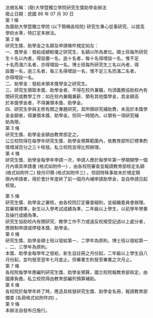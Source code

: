 法規名稱：(廢)大學暨獨立學院研究生獎助學金辦法  
廢止日期：民國 86 年 07 月 30 日  
第 1 條  
為獎助大學暨獨立學院 (以下簡稱各校院) 研究生專心從事研究，以提高  
學術水準，特訂定本辦法。  
第 2 條  
研究生獎、助學金之名額及申請條件規定如左：  
一、獎學金：發給成績較優之研究生，名額以所為單位。碩士班每所研究  
生十名以內者，得設置一名，逾十名者，每十名得增設一名，惟不足  
十名而滿六名者，亦得增設一名。博士班每所研究生三名以內者，得  
設置一名，逾三名者，每三名得增設一名，惟不足三名而滿二名者，  
亦得增設一名。  
二、助學金：發給未領本獎學金之研究生。  
三、研究生領取本獎、助學金者，不得在校外兼職，均須義務協助校內有  
關研究或教學工作；如在校內兼職兼薪、領有其他獎學金，其金額高  
於本獎學金者，不得兼領本獎、助學金。  
四、研究生參與主修有關之專題研究，其所領研究補助費，未高於本獎學  
金金額者，得兼領本獎、助學金。但同一時間內，以領有一項研究補  
助為限。  
第 3 條  
研究生獎、助學金金額由教育部定之。  
公立校院得在每學年研究生獎、助學金預算範圍內，依教育部所訂標準酌  
情增減百分之三十核發。私立校院並得比照辦理。  
第 4 條  
研究生獎、助學金每學年申請一次，申請人應於每學年第一學期開學一個  
月內填具申請書 (格式如附件一) ，由各校院審查並報請教育部核定名額  
(格式如附件二) 按月印領 (格式如附件三) 。但因特殊事故未於規定期  
限內申請者，得於會計年度終了前一個月內補申請助學金，並自申請日起  
核發。  


第 5 條  
研究生獎、助學金之審核，由各校院訂定審查細則，並組織委員會辦理。  
其審核標準，新生以入學考試成績為準，二年級以上學生，以前學年學業  
及操行成績為準。  
研究生協助校內有關研究、教學工作不力或違反校規受記過以上處分者，  
應限制申請或停發本獎、助學金。  
第 6 條  
研究生獎、助學金碩士班以發給第一、二學年為原則，博士班以發給第一  
、二、三學年為原則。  
本獎、助學金每學年之發給，新生自註冊之月份起，二年級以上學生自八  
月份起，並均發至翌年七月底止。但畢業生則發至畢業之次月止。  
第 7 條  
各校院每學年應編列研究生獎、助學金預算，國立校院報教育部核定，由  
國庫負擔。私立校院得由教育部編列預算補助。  
第 8 條  
各校院於每學年終了時，應造具核發研究生獎、助學金名冊，報請教育部  
備查 (名冊格式如附件四) 。  
第 9 條  
本辦法自發布日施行。  


